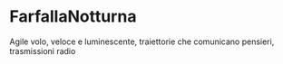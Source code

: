 # FarfallaNotturna
Agile volo, veloce e luminescente, traiettorie che comunicano pensieri, trasmissioni radio
